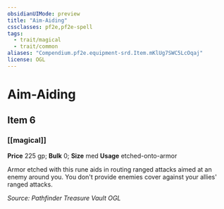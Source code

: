 ```yaml
---
obsidianUIMode: preview
title: "Aim-Aiding"
cssclasses: pf2e,pf2e-spell
tags:
  - trait/magical
  - trait/common
aliases: "Compendium.pf2e.equipment-srd.Item.mKlUg7SWC5LcOqaj"
license: OGL
---
```

# Aim-Aiding
## Item 6
### [[magical]]


**Price** 225 gp; 
**Bulk** 0; **Size** med
**Usage** etched-onto-armor

Armor etched with this rune aids in routing ranged attacks aimed at an enemy around you. You don't provide enemies cover against your allies' ranged attacks.

*Source: Pathfinder Treasure Vault*
*OGL*